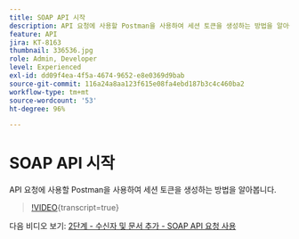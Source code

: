 ```yaml
---
title: SOAP API 시작
description: API 요청에 사용할 Postman을 사용하여 세션 토큰을 생성하는 방법을 알아봅니다
feature: API
jira: KT-8163
thumbnail: 336536.jpg
role: Admin, Developer
level: Experienced
exl-id: dd09f4ea-4f5a-4674-9652-e8e0369d9bab
source-git-commit: 116a24a8aa123f615e08fa4ebd187b3c4c460ba2
workflow-type: tm+mt
source-wordcount: '53'
ht-degree: 96%

---
```


# SOAP API 시작

API 요청에 사용할 Postman을 사용하여 세션 토큰을 생성하는 방법을 알아봅니다.

>[!VIDEO](https://video.tv.adobe.com/v/336536?quality=12&learn=on){transcript=true}

다음 비디오 보기: [2단계 - 수신자 및 문서 추가 - SOAP API 요청 사용](/help/tutorial-use-soap-apis/add-recipients-and-articles-using-soap-api-requests.md)
